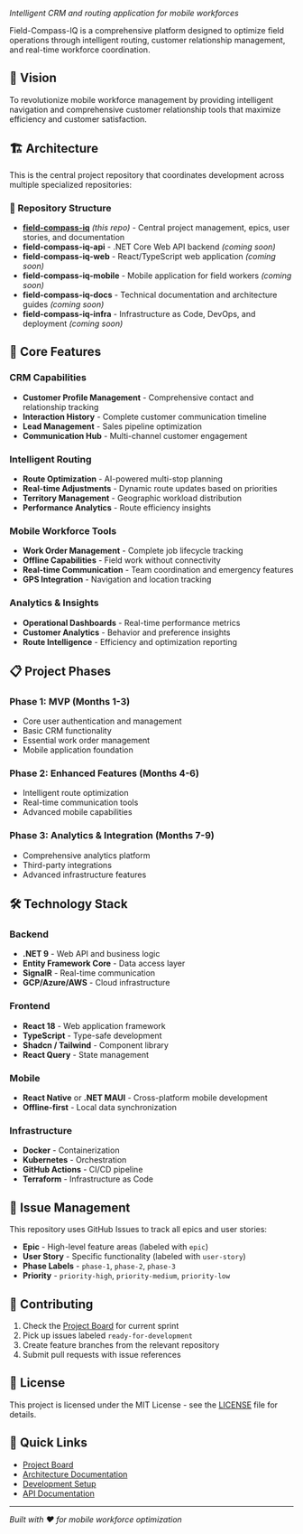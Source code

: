 *Intelligent CRM and routing application for mobile workforces*

Field-Compass-IQ is a comprehensive platform designed to optimize field operations through intelligent routing, customer relationship management, and real-time workforce coordination.

## 🎯 Vision

To revolutionize mobile workforce management by providing intelligent navigation and comprehensive customer relationship tools that maximize efficiency and customer satisfaction.

## 🏗️ Architecture

This is the central project repository that coordinates development across multiple specialized repositories:

### 📁 Repository Structure

- **[field-compass-iq](https://github.com/Tvck3r/field-compass-iq)** *(this repo)* - Central project management, epics, user stories, and documentation
- **field-compass-iq-api** - .NET Core Web API backend *(coming soon)*
- **field-compass-iq-web** - React/TypeScript web application *(coming soon)*
- **field-compass-iq-mobile** - Mobile application for field workers *(coming soon)*
- **field-compass-iq-docs** - Technical documentation and architecture guides *(coming soon)*
- **field-compass-iq-infra** - Infrastructure as Code, DevOps, and deployment *(coming soon)*

## 🚀 Core Features

### CRM Capabilities
- **Customer Profile Management** - Comprehensive contact and relationship tracking
- **Interaction History** - Complete customer communication timeline
- **Lead Management** - Sales pipeline optimization
- **Communication Hub** - Multi-channel customer engagement

### Intelligent Routing
- **Route Optimization** - AI-powered multi-stop planning
- **Real-time Adjustments** - Dynamic route updates based on priorities
- **Territory Management** - Geographic workload distribution
- **Performance Analytics** - Route efficiency insights

### Mobile Workforce Tools
- **Work Order Management** - Complete job lifecycle tracking
- **Offline Capabilities** - Field work without connectivity
- **Real-time Communication** - Team coordination and emergency features
- **GPS Integration** - Navigation and location tracking

### Analytics & Insights
- **Operational Dashboards** - Real-time performance metrics
- **Customer Analytics** - Behavior and preference insights
- **Route Intelligence** - Efficiency and optimization reporting

## 📋 Project Phases

### Phase 1: MVP (Months 1-3)
- Core user authentication and management
- Basic CRM functionality
- Essential work order management
- Mobile application foundation

### Phase 2: Enhanced Features (Months 4-6)
- Intelligent route optimization
- Real-time communication tools
- Advanced mobile capabilities

### Phase 3: Analytics & Integration (Months 7-9)
- Comprehensive analytics platform
- Third-party integrations
- Advanced infrastructure features

## 🛠️ Technology Stack

### Backend
- **.NET 9** - Web API and business logic
- **Entity Framework Core** - Data access layer
- **SignalR** - Real-time communication
- **GCP/Azure/AWS** - Cloud infrastructure

### Frontend
- **React 18** - Web application framework
- **TypeScript** - Type-safe development
- **Shadcn / Tailwind** - Component library
- **React Query** - State management

### Mobile
- **React Native** or **.NET MAUI** - Cross-platform mobile development
- **Offline-first** - Local data synchronization

### Infrastructure
- **Docker** - Containerization
- **Kubernetes** - Orchestration
- **GitHub Actions** - CI/CD pipeline
- **Terraform** - Infrastructure as Code

## 🎫 Issue Management

This repository uses GitHub Issues to track all epics and user stories:

- **Epic** - High-level feature areas (labeled with `epic`)
- **User Story** - Specific functionality (labeled with `user-story`)
- **Phase Labels** - `phase-1`, `phase-2`, `phase-3`
- **Priority** - `priority-high`, `priority-medium`, `priority-low`

## 🤝 Contributing

1. Check the [Project Board](https://github.com/Tvck3r/field-compass-iq/projects) for current sprint
2. Pick up issues labeled `ready-for-development`
3. Create feature branches from the relevant repository
4. Submit pull requests with issue references

## 📄 License

This project is licensed under the MIT License - see the [LICENSE](LICENSE) file for details.

## 🔗 Quick Links

- [Project Board](https://github.com/Tvck3r/field-compass-iq/projects)
- [Architecture Documentation](./docs/architecture.md)
- [Development Setup](./docs/development.md)
- [API Documentation](./docs/api.md)

---

*Built with ❤️ for mobile workforce optimization*
